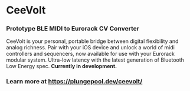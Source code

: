 # CeeVolt
### Prototype BLE MIDI to Eurorack CV Converter
CeeVolt is your personal, portable bridge between digital flexibility and analog richness. Pair with your iOS device and unlock a world of midi controllers and sequencers, now available for use with your Eurorack modular system. Ultra-low latency with the latest generation of Bluetooth Low Energy spec. **Currently in development.**

### Learn more at https://plungepool.dev/ceevolt/
